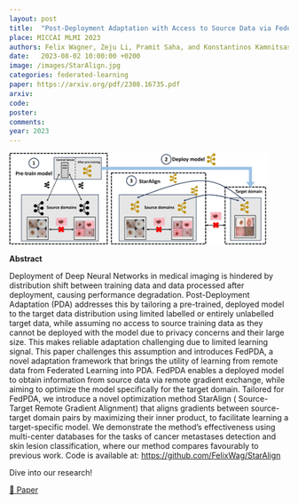 ```yaml
---
layout: post
title:  "Post-Deployment Adaptation with Access to Source Data via Federated Learning and Source-Target Remote Gradient Alignment"
place: MICCAI MLMI 2023
authors: Felix Wagner, Zeju Li, Pramit Saha, and Konstantinos Kamnitsas
date:   2023-08-02 10:00:00 +0200
image: /images/StarAlign.jpg
categories: federated-learning
paper: https://arxiv.org/pdf/2308.16735.pdf
arxiv:
code: 
poster: 
comments:
year: 2023 
---
```


<style>
@media (max-width: 1000px) {
    .container {
        flex-direction: column;
        align-items: left;
    }
</style>


<div class="container" style="display: flex; align-items: center;">
    <div class="image" style="flex: 1; margin-right: 1cm;">
        <img src="/images/StarAlign.jpg" alt="Image" style="max-width:100%; height:auto;">
    </div>
</div>

**Abstract**

Deployment of Deep Neural Networks in medical imaging is
hindered by distribution shift between training data and data processed
after deployment, causing performance degradation. Post-Deployment
Adaptation (PDA) addresses this by tailoring a pre-trained, deployed
model to the target data distribution using limited labelled or entirely
unlabelled target data, while assuming no access to source training data
as they cannot be deployed with the model due to privacy concerns
and their large size. This makes reliable adaptation challenging due
to limited learning signal. This paper challenges this assumption and
introduces FedPDA, a novel adaptation framework that brings the
utility of learning from remote data from Federated Learning into PDA.
FedPDA enables a deployed model to obtain information from source
data via remote gradient exchange, while aiming to optimize the model
specifically for the target domain. Tailored for FedPDA, we introduce a
novel optimization method StarAlign
(
Source-Target
Remote Gradient
Alignment) that aligns gradients between source-target domain pairs by
maximizing their inner product, to facilitate learning a target-specific
model. We demonstrate the method’s effectiveness using multi-center
databases for the tasks of cancer metastases detection and skin lesion
classification, where our method compares favourably to previous work.
Code is available at: https://github.com/FelixWag/StarAlign

Dive into our research!

<a href="https://arxiv.org/pdf/2308.16735">&#x1F4C4; Paper</a> 
